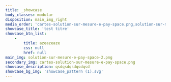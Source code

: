 ```yaml
---
title: _showcase
body_classes: modular
disposition: main_img_right
media_order: 'cartes-solution-sur-mesure-e-pay-space.png,solution-sur-mesure-e-pay-space-2.png,showcase_pattern.svg,showcase_pattern (1).svg'
showcase_title: 'test titre'
showcase_btn_list:
    -
        title: azeazeaze
        css: null
        href: null
main_img: solution-sur-mesure-e-pay-space-2.png
secondary_img: cartes-solution-sur-mesure-e-pay-space.png
showcase_description: qsdqsdqsdqsdqsd
showcase_bg_img: 'showcase_pattern (1).svg'
---
```


